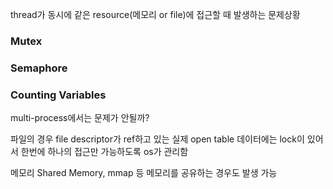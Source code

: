 
thread가 동시에 같은 resource(메모리 or file)에 접근할 때 발생하는 문제상황


### Mutex

### Semaphore

### Counting Variables



multi-process에서는 문제가 안될까?

파일의 경우
file descriptor가 ref하고 있는 실제 open table 데이터에는 lock이 있어서 한번에 하나의 접근만 가능하도록 os가 관리함

메모리
Shared Memory, mmap 등 메모리를 공유하는 경우도 발생 가능
